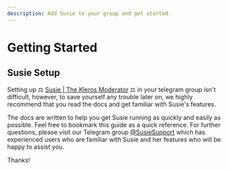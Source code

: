 ```yaml
---
description: Add Susie to your group and get started.
---
```


# Getting Started

## Susie Setup

Setting up ⚖️ [Susie | The Kleros Moderator](https://t.me/SusieTheKlerosModeratorBot?start) ️⚖️ in your telegram group isn't difficult, however, to save yourself any trouble later on, we highly recommend that you read the docs and get familiar with Susie's features.

The docs are written to help you get Susie running as quickly and easily as possible. Feel free to bookmark this guide as a quick reference. For further questions, please visit our Telegram group [@SusieSupport](https://t.me/SusieSupport) which has experienced users who are familiar with Susie and her features who will be happy to assist you.

Thanks!



